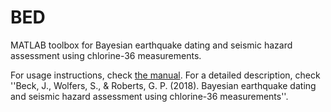 # BED 
MATLAB toolbox for Bayesian earthquake dating and seismic hazard assessment using chlorine-36 measurements.

For usage instructions, check [the manual](manual.pdf).
For a detailed description, check ''Beck, J., Wolfers, S., & Roberts, G. P. (2018). Bayesian earthquake dating and seismic hazard assessment using chlorine-36 measurements''. 
